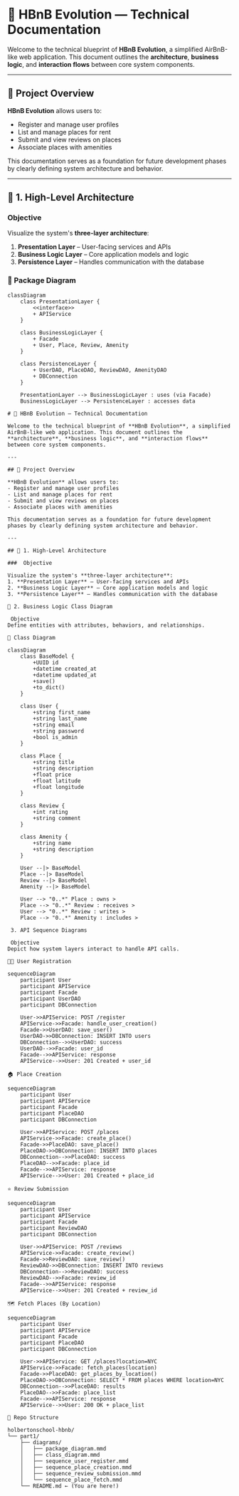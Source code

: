 # 🏡 HBnB Evolution — Technical Documentation

Welcome to the technical blueprint of **HBnB Evolution**, a simplified AirBnB-like web application. This document outlines the **architecture**, **business logic**, and **interaction flows** between core system components.

---

## 📌 Project Overview

**HBnB Evolution** allows users to:
- Register and manage user profiles
- List and manage places for rent
- Submit and view reviews on places
- Associate places with amenities

This documentation serves as a foundation for future development phases by clearly defining system architecture and behavior.

---

## 🧱 1. High-Level Architecture

###  Objective

Visualize the system's **three-layer architecture**:
1. **Presentation Layer** – User-facing services and APIs
2. **Business Logic Layer** – Core application models and logic
3. **Persistence Layer** – Handles communication with the database

### 🧩 Package Diagram

```mermaid
classDiagram
    class PresentationLayer {
        <<interface>>
        + APIService
    }

    class BusinessLogicLayer {
        + Facade
        + User, Place, Review, Amenity
    }

    class PersistenceLayer {
        + UserDAO, PlaceDAO, ReviewDAO, AmenityDAO
        + DBConnection
    }

    PresentationLayer --> BusinessLogicLayer : uses (via Facade)
    BusinessLogicLayer --> PersistenceLayer : accesses data

# 🏡 HBnB Evolution — Technical Documentation

Welcome to the technical blueprint of **HBnB Evolution**, a simplified AirBnB-like web application. This document outlines the **architecture**, **business logic**, and **interaction flows** between core system components.

---

## 📌 Project Overview

**HBnB Evolution** allows users to:
- Register and manage user profiles
- List and manage places for rent
- Submit and view reviews on places
- Associate places with amenities

This documentation serves as a foundation for future development phases by clearly defining system architecture and behavior.

---

## 🧱 1. High-Level Architecture

###  Objective

Visualize the system's **three-layer architecture**:
1. **Presentation Layer** – User-facing services and APIs
2. **Business Logic Layer** – Core application models and logic
3. **Persistence Layer** – Handles communication with the database

🧠 2. Business Logic Class Diagram

 Objective
Define entities with attributes, behaviors, and relationships.

📘 Class Diagram

classDiagram
    class BaseModel {
        +UUID id
        +datetime created_at
        +datetime updated_at
        +save()
        +to_dict()
    }

    class User {
        +string first_name
        +string last_name
        +string email
        +string password
        +bool is_admin
    }

    class Place {
        +string title
        +string description
        +float price
        +float latitude
        +float longitude
    }

    class Review {
        +int rating
        +string comment
    }

    class Amenity {
        +string name
        +string description
    }

    User --|> BaseModel
    Place --|> BaseModel
    Review --|> BaseModel
    Amenity --|> BaseModel

    User --> "0..*" Place : owns >
    Place --> "0..*" Review : receives >
    User --> "0..*" Review : writes >
    Place --> "0..*" Amenity : includes >

 3. API Sequence Diagrams

 Objective
Depict how system layers interact to handle API calls.

🧑‍💻 User Registration

sequenceDiagram
    participant User
    participant APIService
    participant Facade
    participant UserDAO
    participant DBConnection

    User->>APIService: POST /register
    APIService->>Facade: handle_user_creation()
    Facade->>UserDAO: save_user()
    UserDAO->>DBConnection: INSERT INTO users
    DBConnection-->>UserDAO: success
    UserDAO-->>Facade: user_id
    Facade-->>APIService: response
    APIService-->>User: 201 Created + user_id

🏠 Place Creation

sequenceDiagram
    participant User
    participant APIService
    participant Facade
    participant PlaceDAO
    participant DBConnection

    User->>APIService: POST /places
    APIService->>Facade: create_place()
    Facade->>PlaceDAO: save_place()
    PlaceDAO->>DBConnection: INSERT INTO places
    DBConnection-->>PlaceDAO: success
    PlaceDAO-->>Facade: place_id
    Facade-->>APIService: response
    APIService-->>User: 201 Created + place_id

⭐ Review Submission

sequenceDiagram
    participant User
    participant APIService
    participant Facade
    participant ReviewDAO
    participant DBConnection

    User->>APIService: POST /reviews
    APIService->>Facade: create_review()
    Facade->>ReviewDAO: save_review()
    ReviewDAO->>DBConnection: INSERT INTO reviews
    DBConnection-->>ReviewDAO: success
    ReviewDAO-->>Facade: review_id
    Facade-->>APIService: response
    APIService-->>User: 201 Created + review_id

🗺️ Fetch Places (By Location)

sequenceDiagram
    participant User
    participant APIService
    participant Facade
    participant PlaceDAO
    participant DBConnection

    User->>APIService: GET /places?location=NYC
    APIService->>Facade: fetch_places(location)
    Facade->>PlaceDAO: get_places_by_location()
    PlaceDAO->>DBConnection: SELECT * FROM places WHERE location=NYC
    DBConnection-->>PlaceDAO: results
    PlaceDAO-->>Facade: place_list
    Facade-->>APIService: response
    APIService-->>User: 200 OK + place_list

📂 Repo Structure

holbertonschool-hbnb/
└── part1/
    ├── diagrams/
    │   ├── package_diagram.mmd
    │   ├── class_diagram.mmd
    │   ├── sequence_user_register.mmd
    │   ├── sequence_place_creation.mmd
    │   ├── sequence_review_submission.mmd
    │   └── sequence_place_fetch.mmd
    └── README.md ← (You are here!)

